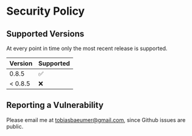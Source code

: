 # Security Policy

## Supported Versions

At every point in time only the most recent release is supported.

| Version | Supported          |
| ------- | ------------------ |
| 0.8.5   | :white_check_mark: |
| < 0.8.5 | :x:                |

## Reporting a Vulnerability

Please email me at tobiasbaeumer@gmail.com, since Github issues are public.
